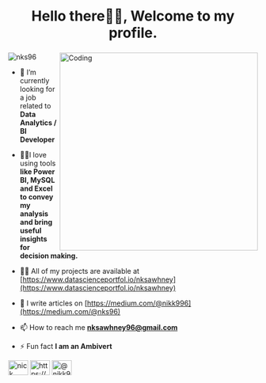 <h1 align="center">Hello there👋🏼, Welcome to my profile.</h1>
<h3 align="center">
  </h3>
<img align="right" alt="Coding" width="400" src="https://cdn.dribbble.com/users/1061750/screenshots/4314775/research.gif">

<p align="left"> <img src="https://komarev.com/ghpvc/?username=nks96&label=Profile%20views&color=0e75b6&style=flat" alt="nks96" /> </p>  



- 🌱 I’m currently looking for a job related to **Data Analytics / BI Developer**

- 👨‍💻I love using tools **like Power BI, MySQL and Excel to convey my analysis and bring useful insights for decision making.**

- 👨‍💻 All of my projects are available at [https://www.datascienceportfol.io/nksawhney](https://www.datascienceportfol.io/nksawhney)

- 📝 I write articles on [https://medium.com/@nikk996](https://medium.com/@nks96)

- 📫 How to reach me **nksawhney96@gmail.com**

- ⚡ Fun fact **I am an Ambivert**


<p align="left">
<a href="https://twitter.com/nick" target="blank"><img align="center" src="https://raw.githubusercontent.com/rahuldkjain/github-profile-readme-generator/master/src/images/icons/Social/twitter.svg" alt="nick" height="30" width="40" /></a>
<a href="https://linkedin.com/in/https://www.linkedin.com/in/nikhilsawhney96/" target="blank"><img align="center" src="https://raw.githubusercontent.com/rahuldkjain/github-profile-readme-generator/master/src/images/icons/Social/linked-in-alt.svg" alt="https://www.linkedin.com/in/nikhilsawhney96/" height="30" width="40" /></a>
<a href="https://medium.com/@nikk996" target="blank"><img align="center" src="https://raw.githubusercontent.com/rahuldkjain/github-profile-readme-generator/master/src/images/icons/Social/medium.svg" alt="@nikk996" height="30" width="40" /></a>
</p>












<!-- Proudly created with GPRM ( https://gprm.itsvg.in ) -->
